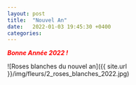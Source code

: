 ```yaml
---
layout: post
title:  "Nouvel An"
date:   2022-01-03 19:45:30 +0400
categories: 
---
```


<span style="color: red">***Bonne Année 2022 !***</span>


![Roses blanches du nouvel an]({{ site.url }}/img/fleurs/2_roses_blanches_2022.jpg)